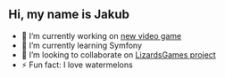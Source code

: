 ## Hi, my name is Jakub

- 🔭 I’m currently working on [new video game](https://lizards.games/chameleon "Chameleon")
- 🌱 I’m currently learning Symfony
- 👯 I’m looking to collaborate on [LizardsGames project](https://lizards.games "LizardsGames")
- ⚡ Fun fact: I love watermelons

